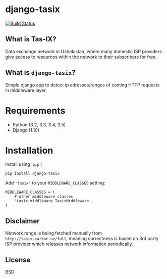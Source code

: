 # django-tasix

[![Build
Status](https://travis-ci.org/muminoff/django-tasix.svg?branch=master)](https://travis-ci.org/muminoff/django-tasix)

## What is Tas-IX?
Data exchange network in Uzbekistan, where many domestic ISP providers give access to resources within the network to their subscribers for free.

## What is `django-tasix`?
Simple django app to detect ip adresses/ranges of coming HTTP requests in middleware layer.

# Requirements

* Python (3.2, 3.3, 3.4, 3.5)
* Django (1.10)

# Installation

Install using '`pip`':

    pip install django-tasix

Add `'tasix'` to your `MIDDLEWARE_CLASSES` setting:

    MIDDLEWARE_CLASSES = (
        # other middleware classes
        'tasix.middleware.TasixMiddleware',
    )

## Disclaimer
Network range is being fetched manually from `http://tasix.sarkor.uz/full`, meaning correctness is based on 3rd party ISP provider which releases network information periodically.

## License
BSD
